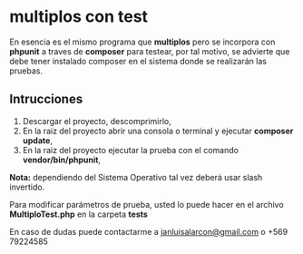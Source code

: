 # multiplos con test

En esencia es el mismo programa que **multiplos** pero se incorpora con **phpunit** a traves de **composer** para testear, por tal motivo, se advierte que debe tener instalado composer en el sistema donde se realizarán las pruebas.

## Intrucciones

1) Descargar el proyecto, descomprimirlo,
2) En la raiz del proyecto abrir una consola o terminal y ejecutar **composer update**,
3) En la raiz del proyecto ejecutar la prueba con el comando **vendor/bin/phpunit**,

**Nota:** dependiendo del Sistema Operativo tal vez deberá usar slash invertido.

Para modificar parámetros de prueba, usted lo puede hacer en el archivo **MultiploTest.php** en la carpeta **tests**

En caso de dudas puede contactarme a janluisalarcon@gmail.com o +569 79224585
